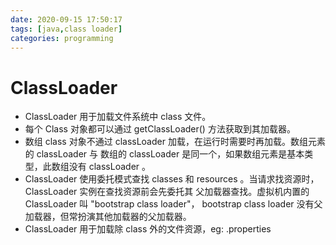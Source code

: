 ```yaml
---
date: 2020-09-15 17:50:17
tags: [java,class loader]
categories: programming
---
```


# ClassLoader

- ClassLoader 用于加载文件系统中 class 文件。
- 每个 Class 对象都可以通过 getClassLoader() 方法获取到其加载器。
- 数组 class 对象不通过 classLoader 加载，在运行时需要时再加载。数组元素的 classLoader 与 数组的 classLoader 是同一个，如果数组元素是基本类型，此数组没有 classLoader 。
- ClassLoader 使用委托模式查找 classes 和 resources 。当请求找资源时，ClassLoader 实例在查找资源前会先委托其 父加载器查找。虚拟机内置的 ClassLoader 叫 "bootstrap class loader"， bootstrap class loader 没有父加载器，但常扮演其他加载器的父加载器。
- ClassLoader 用于加载除 class 外的文件资源，eg: .properties
